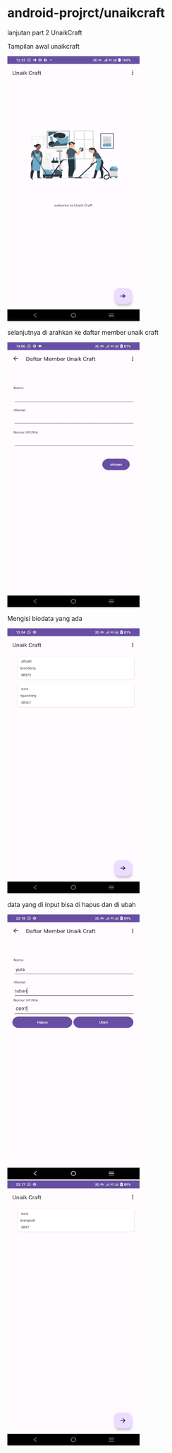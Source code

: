 # android-projrct/unaikcraft
 lanjutan part 2 UnaikCraft

 Tampilan awal unaikcraft

<img src="https://github.com/Ulfiyah/android-projrct/blob/main/UnaikCraft/S1%5B1%5D.jpg" width = "300dp" height="600">

selanjutnya di arahkan ke daftar member unaik craft

 <img src="https://github.com/Ulfiyah/android-projrct/blob/main/UnaikCraft/S2%5B1%5D.jpg" width = "300dp" height="600">

 Mengisi biodata yang ada
 
<img src="https://github.com/Ulfiyah/android-projrct/blob/main/UnaikCraft/S3%5B1%5D.jpg" width = "300dp" height="600">

data yang di input bisa di hapus dan di ubah

<img src="https://github.com/Ulfiyah/android-projrct/blob/main/UnaikCraft/S4%5B1%5D.jpg" width = "300dp" height="600"> 


<img src="https://github.com/Ulfiyah/android-projrct/blob/main/UnaikCraft/S5%5B1%5D.jpg" width = "300dp" height="600"> 

